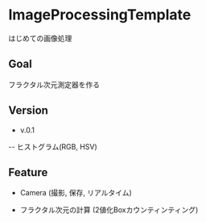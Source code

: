 # ImageProcessingTemplate
はじめての画像処理


## Goal
フラクタル次元測定器を作る

## Version


- v.0.1

-- ヒストグラム(RGB, HSV)

## Feature

- Camera (撮影, 保存, リアルタイム)

- フラクタル次元の計算 (2値化Boxカウンティンティング)
